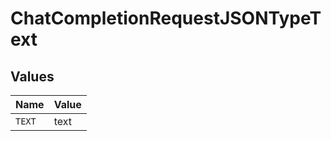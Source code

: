 # ChatCompletionRequestJSONTypeText


## Values

| Name   | Value  |
| ------ | ------ |
| `TEXT` | text   |